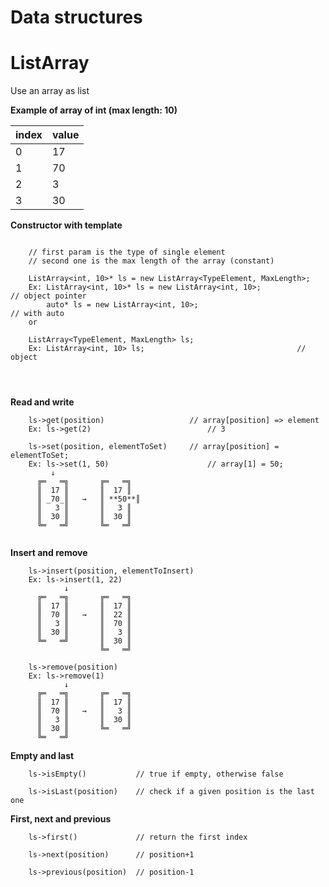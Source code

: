 # Data structures

# ListArray

Use an array as list

__Example of array of int (max length: 10)__

index | value                       
----- | ------                       
0|17                                 
1|70                                 
2|3                                  
3|30    

__Constructor with template__
```

    // first param is the type of single element
    // second one is the max length of the array (constant) 

    ListArray<int, 10>* ls = new ListArray<TypeElement, MaxLength>;     
    Ex: ListArray<int, 10>* ls = new ListArray<int, 10>;                 // object pointer
        auto* ls = new ListArray<int, 10>;                               // with auto
    or
    
    ListArray<TypeElement, MaxLength> ls;            
    Ex: ListArray<int, 10> ls;                                  // object
    
                                    
                                            
```
__Read and write__
```
    ls->get(position)                   // array[position] => element
    Ex: ls->get(2)                          // 3
    
    ls->set(position, elementToSet)     // array[position] = elementToSet;
    Ex: ls->set(1, 50)                      // array[1] = 50;
         ↓
      ╔═   ═╗       ╔═   ═╗
      ║  17 ║       ║  17 ║
      ║ _70_║   →   ║ **50**║
      ║   3 ║       ║   3 ║
      ║  30 ║       ║  30 ║
      ╚═   ═╝       ╚═   ═╝
    
```

__Insert and remove__
```
    ls->insert(position, elementToInsert)               
    Ex: ls->insert(1, 22)
            ↓
      ╔═   ═╗       ╔═   ═╗
      ║  17 ║       ║  17 ║
      ║  70 ║   →   ║  22 ║
      ║   3 ║       ║  70 ║
      ║  30 ║       ║   3 ║
      ╚═   ═╝       ║  30 ║
                    ╚═   ═╝
    
    ls->remove(position)
    Ex: ls->remove(1)
            ↓
      ╔═   ═╗       ╔═   ═╗
      ║  17 ║       ║  17 ║
      ║  70 ║   →   ║   3 ║
      ║   3 ║       ║  30 ║
      ║  30 ║       ╚═   ═╝
      ╚═   ═╝        
```

__Empty and last__
```
    ls->isEmpty()           // true if empty, otherwise false
    
    ls->isLast(position)    // check if a given position is the last one
```

__First, next and previous__
```
    ls->first()             // return the first index
    
    ls->next(position)      // position+1
    
    ls->previous(position)  // position-1
```
